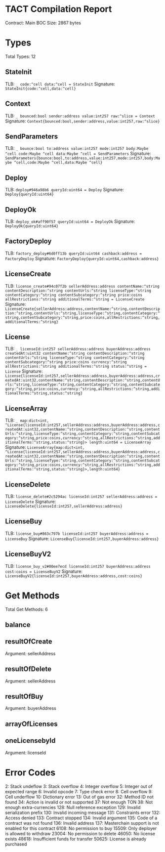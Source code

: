 # TACT Compilation Report
Contract: Main
BOC Size: 2867 bytes

# Types
Total Types: 12

## StateInit
TLB: `_ code:^cell data:^cell = StateInit`
Signature: `StateInit{code:^cell,data:^cell}`

## Context
TLB: `_ bounced:bool sender:address value:int257 raw:^slice = Context`
Signature: `Context{bounced:bool,sender:address,value:int257,raw:^slice}`

## SendParameters
TLB: `_ bounce:bool to:address value:int257 mode:int257 body:Maybe ^cell code:Maybe ^cell data:Maybe ^cell = SendParameters`
Signature: `SendParameters{bounce:bool,to:address,value:int257,mode:int257,body:Maybe ^cell,code:Maybe ^cell,data:Maybe ^cell}`

## Deploy
TLB: `deploy#946a98b6 queryId:uint64 = Deploy`
Signature: `Deploy{queryId:uint64}`

## DeployOk
TLB: `deploy_ok#aff90f57 queryId:uint64 = DeployOk`
Signature: `DeployOk{queryId:uint64}`

## FactoryDeploy
TLB: `factory_deploy#6d0ff13b queryId:uint64 cashback:address = FactoryDeploy`
Signature: `FactoryDeploy{queryId:uint64,cashback:address}`

## LicenseCreate
TLB: `license_create#94c07f2b sellerAddress:address contentName:^string contentDescription:^string contentUrls:^string licenseType:^string contentCategory:^string contentSubcategory:^string price:coins allRestrictions:^string additionalTerms:^string = LicenseCreate`
Signature: `LicenseCreate{sellerAddress:address,contentName:^string,contentDescription:^string,contentUrls:^string,licenseType:^string,contentCategory:^string,contentSubcategory:^string,price:coins,allRestrictions:^string,additionalTerms:^string}`

## License
TLB: `_ licenseId:int257 sellerAddress:address buyerAddress:address createdAt:uint32 contentName:^string contentDescription:^string contentUrls:^string licenseType:^string contentCategory:^string contentSubcategory:^string price:coins currency:^string allRestrictions:^string additionalTerms:^string status:^string = License`
Signature: `License{licenseId:int257,sellerAddress:address,buyerAddress:address,createdAt:uint32,contentName:^string,contentDescription:^string,contentUrls:^string,licenseType:^string,contentCategory:^string,contentSubcategory:^string,price:coins,currency:^string,allRestrictions:^string,additionalTerms:^string,status:^string}`

## LicenseArray
TLB: `_ map:dict<int, ^License{licenseId:int257,sellerAddress:address,buyerAddress:address,createdAt:uint32,contentName:^string,contentDescription:^string,contentUrls:^string,licenseType:^string,contentCategory:^string,contentSubcategory:^string,price:coins,currency:^string,allRestrictions:^string,additionalTerms:^string,status:^string}> length:uint64 = LicenseArray`
Signature: `LicenseArray{map:dict<int, ^License{licenseId:int257,sellerAddress:address,buyerAddress:address,createdAt:uint32,contentName:^string,contentDescription:^string,contentUrls:^string,licenseType:^string,contentCategory:^string,contentSubcategory:^string,price:coins,currency:^string,allRestrictions:^string,additionalTerms:^string,status:^string}>,length:uint64}`

## LicenseDelete
TLB: `license_delete#2c5294ac licenseId:int257 sellerAddress:address = LicenseDelete`
Signature: `LicenseDelete{licenseId:int257,sellerAddress:address}`

## LicenseBuy
TLB: `license_buy#863c797b licenseId:int257 buyerAddress:address = LicenseBuy`
Signature: `LicenseBuy{licenseId:int257,buyerAddress:address}`

## LicenseBuyV2
TLB: `license_buy_v2#00ee7ecd licenseId:int257 buyerAddress:address cost:coins = LicenseBuyV2`
Signature: `LicenseBuyV2{licenseId:int257,buyerAddress:address,cost:coins}`

# Get Methods
Total Get Methods: 6

## balance

## resultOfCreate
Argument: sellerAddress

## resultOfDelete
Argument: sellerAddress

## resultOfBuy
Argument: buyerAddress

## arrayOfLicenses

## oneLicensebyId
Argument: licenseId

# Error Codes
2: Stack undeflow
3: Stack overflow
4: Integer overflow
5: Integer out of expected range
6: Invalid opcode
7: Type check error
8: Cell overflow
9: Cell underflow
10: Dictionary error
13: Out of gas error
32: Method ID not found
34: Action is invalid or not supported
37: Not enough TON
38: Not enough extra-currencies
128: Null reference exception
129: Invalid serialization prefix
130: Invalid incoming message
131: Constraints error
132: Access denied
133: Contract stopped
134: Invalid argument
135: Code of a contract was not found
136: Invalid address
137: Masterchain support is not enabled for this contract
6108: No permission to buy
15509: Only deployer is allowed to withdraw
23004: No permission to delete
46050: No license exists
48618: Insufficient funds for transfer
50625: License is already purchased